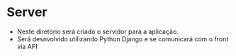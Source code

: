 # Server
- Neste diretório será criado o servidor para a aplicação.
- Será desnvolvido utilizando Python Django e se comunicará com o front via API
